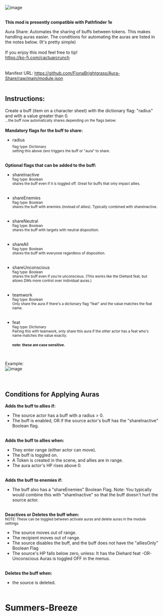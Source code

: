 ![image](https://i.imgur.com/Up1jqTJ.png)

  <br>
<strong>This mod is presently compatible with Pathfinder 1e</strong>  <br>


Aura Share: Automates the sharing of buffs between tokens. This makes handling auras easier. The conditions for automating the auras are listed in the notes below. (It's pretty simple)  <br>
  <br>
If you enjoy this mod feel free to tip! <br>
https://ko-fi.com/cactuarcrunch  <br>
  <br>
  <br>
Manifest URL: https://github.com/FionaBrightgrass/Aura-Share/raw/main/module.json  <br>
  <br>
## Instructions: <br>
Create a buff (item on a character sheet) with the dictionary flag: "radius" and with a value greater than 0.  <br>
<sub>...the buff now automatically shares depending on the flags below:</sub>  <br>  <br>
<strong>Mandatory flags for the buff to share:</strong>  <br>
- radius  </br><sub>flag type: Dictionary  </br> setting this above zero triggers the buff or "aura" to share.  <br></sub>  <br>

<strong>Optional flags that can be added to the buff:</strong>  <br>
- shareInactive  </br><sub>flag type: Boolean  </br> shares the buff even if it is toggled off. Great for buffs that only impact allies.  <br></sub>  <br>
- shareEnemies  </br><sub>flag type: Boolean  </br>   shares the buff with enemies (instead of allies). Typically combined with shareInactive.  <br></sub>  <br>
- shareNeutral  </br> <sub>flag type: Boolean  </br>  shares the buff with targets with neutral disposition.  <br></sub>  <br>
- shareAll  </br>  <sub>flag type: Boolean  </br>     shares the buff with everyone regardless of disposition.  <br></sub>  <br>
- shareUnconscious  </br><sub>flag type: Boolean  </br> shares the buff even if you're unconscious. (This works like the Diehard feat, but allows DMs more control over individual auras.)  <br></sub>  <br>
- teamwork  </br><sub>flag type: Boolean  </br> Only share the aura if there's a dictionary flag "feat" and the value matches the feat name. <br></sub>  <br>
- feat  </br><sub>flag type: Dictionary  </br> Pairing this with teamwork, only share this aura if the other actor has a feat who's name matches the value exactly.  <br></sub>  <br>
<sub><strong>note: these are case sensitive.</strong></sub>  <br>
  
  <br>
Example:  <br>
![image](https://i.imgur.com/zRj6ITb.png)
  <br>
  <br>
  <br>
## Conditions for Applying Auras  <br>
<strong>Adds the buff to allies if:</strong>  <br>
- The source actor has a buff with a radius > 0.  <br>
- The buff is enabled, OR if the source actor's buff has the "shareInactive" Boolean flag.  <br>
  <br>
  
<strong>Adds the buff to allies when:</strong>  <br>
- They enter range (either actor can move).  <br>
- The buff is toggled on.  <br>
- A Token is created in the scene, and allies are in range.  <br>
- The aura actor's HP rises above 0.  <br>
  <br>
  
<strong>Adds the buff to enemies if:</strong>  <br>
- The buff also has a "shareEnemies" Boolean Flag. Note: You typically would combine this with "shareInactive" so that the buff doesn't hurt the source actor.  <br>
   <br>

<strong>Deactives or Deletes the buff when:</strong>  <br>
<sub>NOTE: These can be toggled between activate auras and delete auras in the module settings</sub>  <br>
- The source moves out of range.  <br>
- The recipient moves out of range.  <br>
- The source disables the buff, and the buff does not have the "alliesOnly" Boolean Flag  <br>
- The source's HP falls below zero, unless: It has the Diehard feat -OR- Unconscious Auras is toggled OFF in the menus.  <br>
  <br>
  
<strong>Deletes the buff when:</strong>  <br>
- the source is deleted.  <br>
  <br>
# Summers-Breeze
